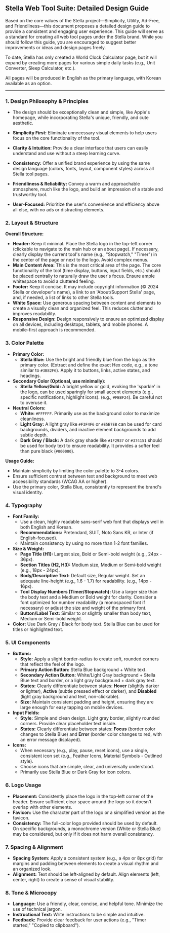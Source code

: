 
## Stella Web Tool Suite: Detailed Design Guide

Based on the core values of the Stella project—Simplicity, Utility, Ad-Free, and Friendliness—this document proposes a detailed design guide to provide a consistent and engaging user experience. This guide will serve as a standard for creating all web tool pages under the Stella brand. While you should follow this guide, you are encouraged to suggest better improvements or ideas and design pages freely.

To date, Stella has only created a World Clock Calculator page, but it will expand by creating more pages for various simple daily tasks (e.g., Unit Converter, Sleep Calculator, etc.).

All pages will be produced in English as the primary language, with Korean available as an option.

---

### 1. Design Philosophy & Principles

-   The design should be exceptionally clean and simple, like Apple's homepage, while incorporating Stella's unique, friendly, and cute aesthetic.

-   **Simplicity First:** Eliminate unnecessary visual elements to help users focus on the core functionality of the tool.
-   **Clarity & Intuition:** Provide a clear interface that users can easily understand and use without a steep learning curve.
-   **Consistency:** Offer a unified brand experience by using the same design language (colors, fonts, layout, component styles) across all Stella tool pages.
-   **Friendliness & Reliability:** Convey a warm and approachable atmosphere, much like the logo, and build an impression of a stable and trustworthy tool.
-   **User-Focused:** Prioritize the user's convenience and efficiency above all else, with no ads or distracting elements.

### 2. Layout & Structure

**Overall Structure:**

-   **Header:** Keep it minimal. Place the Stella logo in the top-left corner (clickable to navigate to the main hub or an about page). If necessary, clearly display the current tool's name (e.g., "Stopwatch," "Timer") in the center of the page or next to the logo. Avoid complex menus.
-   **Main Content Area:** This is the most critical area of the page. The core functionality of the tool (time display, buttons, input fields, etc.) should be placed centrally to naturally draw the user's focus. Ensure ample whitespace to avoid a cluttered feeling.
-   **Footer:** Keep it concise. It may include copyright information (© 2024 Stella or developer's name), a link to an 'About/Support Stella' page, and, if needed, a list of links to other Stella tools.
-   **White Space:** Use generous spacing between content and elements to create a visually clean and organized feel. This reduces clutter and improves readability.
-   **Responsive Design:** Design responsively to ensure an optimized display on all devices, including desktops, tablets, and mobile phones. A mobile-first approach is recommended.

### 3. Color Palette

-   **Primary Color:**
    -   **Stella Blue:** Use the bright and friendly blue from the logo as the primary color. (Extract and define the exact Hex code, e.g., a tone similar to `#3B82F6`). Apply it to buttons, links, active states, and headings.
-   **Secondary Color (Optional, use minimally):**
    -   **Stella Yellow/Gold:** A bright yellow or gold, evoking the 'sparkle' in the logo, can be used sparingly for small accent elements (e.g., specific notifications, highlight icons). (e.g., `#FBBF24`). Be careful not to overuse it.
-   **Neutral Colors:**
    -   **White:** `#FFFFFF`. Primarily use as the background color to maximize cleanliness.
    -   **Light Gray:** A light gray like `#F3F4F6` or `#E5E7EB` can be used for card backgrounds, dividers, and inactive element backgrounds to add subtle depth.
    -   **Dark Gray / Black:** A dark gray shade like `#1F2937` or `#374151` should be used for body text to ensure readability. It provides a softer feel than pure black (`#000000`).

**Usage Guide:**
-   Maintain simplicity by limiting the color palette to 3-4 colors.
-   Ensure sufficient contrast between text and background to meet web accessibility standards (WCAG AA or higher).
-   Use the primary color, Stella Blue, consistently to represent the brand's visual identity.

### 4. Typography

-   **Font Family:**
    -   Use a clean, highly readable sans-serif web font that displays well in both English and Korean.
    -   **Recommendations:** Pretendard, SUIT, Noto Sans KR, or Inter (if English-focused).
    -   Maintain consistency by using no more than 1-2 font families.
-   **Size & Weight:**
    -   **Page Title (H1):** Largest size, Bold or Semi-bold weight (e.g., 24px - 36px).
    -   **Section Titles (H2, H3):** Medium size, Medium or Semi-bold weight (e.g., 18px - 24px).
    -   **Body/Descriptive Text:** Default size, Regular weight. Set an adequate line-height (e.g., 1.6 - 1.7) for readability. (e.g., 14px - 16px).
    -   **Tool Display Numbers (Timer/Stopwatch):** Use a larger size than the body text and a Medium or Bold weight for clarity. Consider a font optimized for number readability (a monospaced font if necessary) or adjust the size and weight of the primary font.
    -   **Button/Label Text:** Similar to or slightly smaller than body text, Medium or Semi-bold weight.
-   **Color:** Use Dark Gray / Black for body text. Stella Blue can be used for titles or highlighted text.

### 5. UI Components

-   **Buttons:**
    -   **Style:** Apply a slight border-radius to create soft, rounded corners that reflect the feel of the logo.
    -   **Primary Action Button:** Stella Blue background + White text.
    -   **Secondary Action Button:** White/Light Gray background + Stella Blue text and border, or a light gray background + dark gray text.
    -   **States:** Clearly differentiate between states: **Hover** (slightly darker or lighter), **Active** (subtle pressed effect or darker), and **Disabled** (light gray background and text, non-clickable).
    -   **Size:** Maintain consistent padding and height, ensuring they are large enough for easy tapping on mobile devices.
-   **Input Fields:**
    -   **Style:** Simple and clean design. Light gray border, slightly rounded corners. Provide clear placeholder text inside.
    -   **States:** Clearly differentiate between states: **Focus** (border color changes to Stella Blue) and **Error** (border color changes to red, with an error message displayed).
-   **Icons:**
    -   When necessary (e.g., play, pause, reset icons), use a single, consistent icon set (e.g., Feather Icons, Material Symbols - Outlined style).
    -   Choose icons that are simple, clear, and universally understood.
    -   Primarily use Stella Blue or Dark Gray for icon colors.

### 6. Logo Usage

-   **Placement:** Consistently place the logo in the top-left corner of the header. Ensure sufficient clear space around the logo so it doesn't overlap with other elements.
-   **Favicon:** Use the character part of the logo or a simplified version as the favicon.
-   **Consistency:** The full-color logo provided should be used by default. On specific backgrounds, a monochrome version (White or Stella Blue) may be considered, but only if it does not harm overall consistency.

### 7. Spacing & Alignment

-   **Spacing System:** Apply a consistent system (e.g., a 4px or 8px grid) for margins and padding between elements to create a visual rhythm and an organized look.
-   **Alignment:** Text should be left-aligned by default. Align elements (left, center, right) to create a sense of visual stability.

### 8. Tone & Microcopy

-   **Language:** Use a friendly, clear, concise, and helpful tone. Minimize the use of technical jargon.
-   **Instructional Text:** Write instructions to be simple and intuitive.
-   **Feedback:** Provide clear feedback for user actions (e.g., "Timer started," "Copied to clipboard").
